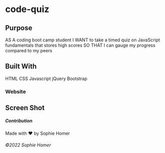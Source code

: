 # code-quiz

## Purpose
AS A coding boot camp student
I WANT to take a timed quiz on JavaScript fundamentals that stores high scores
SO THAT I can gauge my progress compared to my peers

## Built With
HTML
CSS
Javascript
jQuery
Bootstrap

### Website


## Screen Shot


##### Contribution
Made with ❤️ by Sophie Homer

###### ©️2022 Sophie Homer